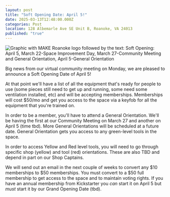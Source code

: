 ```yaml
---
layout: post
title: "Soft Opening Date: April 5!"
date: 2025-03-13T12:48:00.000Z
categories: Post
location: 128 Albemarle Ave SE Unit B, Roanoke, VA 24013
published: "true"
---
```

![Graphic with MAKE Roanoke logo followed by the text: Soft Opening: April 5, March 22-Space Improvement Day, March 27-Community Meeting and General Orientation, April 5-General Orientation](/assets/images/2025-3-10-soft-opening-april-5.png)

Big news from our virtual community meeting on Monday, we are pleased to announce a Soft Opening Date of April 5! 

At that point we'll have a list of all the equipment that's ready for people to use (some pieces still need to get up and running, some need some ventilation installed, etc) and will be accepting memberships. Memberships will cost $50/mo and get you access to the space via a keyfob for all the equipment that you're trained on. 

In order to be a member, you'll have to attend a General Orientation. We'll be having the first at our Community Meeting on March 27 and another on April 5 (time tbd). More General Orientations will be scheduled at a future date. General Orientation gets you access to any green-level tools in the space. 

In order to access Yellow and Red level tools, you will need to go through specific shop (yellow) and tool (red) orientations. These are also TBD and depend in part on our Shop Captains.

We will send out an email in the next couple of weeks to convert any $10 memberships to $50 memberships. You must convert to a $50 full membership to get access to the space and to maintain voting rights. If you have an annual membership from Kickstarter you *can* start it on April 5 but *must* start it by our Grand Opening Date (tbd).
